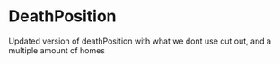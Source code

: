 # DeathPosition
Updated version of deathPosition with what we dont use cut out, and a multiple amount of homes
